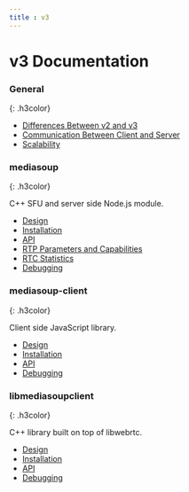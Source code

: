```yaml
---
title : v3
---
```



# v3 Documentation 

### General
{: .h3color}

* [Differences Between v2 and v3](/documentation/v3/differences-between-v2-and-v3/)
* [Communication Between Client and Server](/documentation/v3/communication-between-client-and-server/)
* [Scalability](/documentation/v3/scalability/)

### mediasoup
{: .h3color}

C++ SFU and server side Node.js module.

* [Design](/documentation/v3/mediasoup/design/)
* [Installation](/documentation/v3/mediasoup/installation/)
* [API](/documentation/v3/mediasoup/api/)
* [RTP Parameters and Capabilities](/documentation/v3/mediasoup/rtp-parameters-and-capabilities/)
* [RTC Statistics](/documentation/v3/mediasoup/rtc-statistics/)
* [Debugging](/documentation/v3/mediasoup/debugging/)

### mediasoup-client
{: .h3color}

Client side JavaScript library.

* [Design](/documentation/v3/mediasoup-client/design/)
* [Installation](/documentation/v3/mediasoup-client/installation/)
* [API](/documentation/v3/mediasoup-client/api/)
* [Debugging](/documentation/v3/mediasoup-client/debugging/)

### libmediasoupclient
{: .h3color}

C++ library built on top of libwebrtc.

* [Design](/documentation/v3/libmediasoupclient/design/)
* [Installation](/documentation/v3/libmediasoupclient/installation/)
* [API](/documentation/v3/libmediasoupclient/api/)
* [Debugging](/documentation/v3/libmediasoupclient/debugging/)
